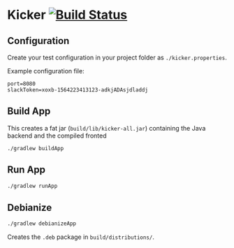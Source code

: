 # Kicker [![Build Status](https://travis-ci.org/mbrtargeting/kicker.svg?branch=master)](https://travis-ci.org/mbrtargeting/kicker)

## Configuration

Create your test configuration in your project folder as
`./kicker.properties`.

Example configuration file:
```
port=8080
slackToken=xoxb-1564223413123-adkjADAsjdladdj
```

## Build App
This creates a fat jar (`build/lib/kicker-all.jar`) containing the Java backend and the compiled fronted
```
./gradlew buildApp
```

## Run App

```bash
./gradlew runApp
```

## Debianize
```bash
./gradlew debianizeApp
```

Creates the `.deb` package in `build/distributions/`.

